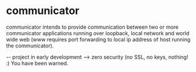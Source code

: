 # communicator
communicator intends to provide communication between two or more communicator applications running over loopback, local network and world wide web (www requires port forwarding to local ip address of host running the communicator). 

-- project in early development --> zero security (no SSL, no keys, nothing! :) You have been warned.
